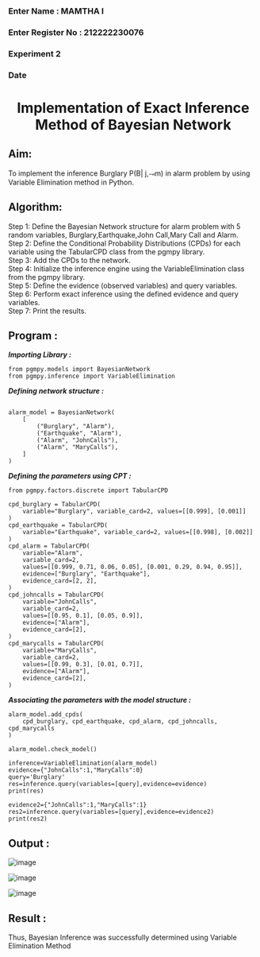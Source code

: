 <H3>Enter Name : MAMTHA I</H3>
<H3>Enter Register No : 212222230076</H3>
<H3>Experiment 2</H3>
<H3>Date</H3>
<h1 align =center>Implementation of Exact Inference Method of Bayesian Network</h1>

## Aim:
To implement the inference Burglary P(B| j,⥗m) in alarm problem by using Variable Elimination method in Python.

## Algorithm:

Step 1:
Define the Bayesian Network structure for alarm problem with 5 random variables, Burglary,Earthquake,John Call,Mary Call and Alarm.<br>
Step 2: 
Define the Conditional Probability Distributions (CPDs) for each variable using the TabularCPD class from the pgmpy library.<br>
Step 3: 
Add the CPDs to the network.<br>
Step 4:
Initialize the inference engine using the VariableElimination class from the pgmpy library.<br>
Step 5: 
Define the evidence (observed variables) and query variables.<br>
Step 6: 
Perform exact inference using the defined evidence and query variables.<br>
Step 7: 
Print the results.<br>

## Program :
***Importing Library :***
```
from pgmpy.models import BayesianNetwork
from pgmpy.inference import VariableElimination
```
***Defining network structure :***
```

alarm_model = BayesianNetwork(
    [
        ("Burglary", "Alarm"),
        ("Earthquake", "Alarm"),
        ("Alarm", "JohnCalls"),
        ("Alarm", "MaryCalls"),
    ]
)
```
***Defining the parameters using CPT :***
```
from pgmpy.factors.discrete import TabularCPD

cpd_burglary = TabularCPD(
    variable="Burglary", variable_card=2, values=[[0.999], [0.001]]
)
cpd_earthquake = TabularCPD(
    variable="Earthquake", variable_card=2, values=[[0.998], [0.002]]
)
cpd_alarm = TabularCPD(
    variable="Alarm",
    variable_card=2,
    values=[[0.999, 0.71, 0.06, 0.05], [0.001, 0.29, 0.94, 0.95]],
    evidence=["Burglary", "Earthquake"],
    evidence_card=[2, 2],
)
cpd_johncalls = TabularCPD(
    variable="JohnCalls",
    variable_card=2,
    values=[[0.95, 0.1], [0.05, 0.9]],
    evidence=["Alarm"],
    evidence_card=[2],
)
cpd_marycalls = TabularCPD(
    variable="MaryCalls",
    variable_card=2,
    values=[[0.99, 0.3], [0.01, 0.7]],
    evidence=["Alarm"],
    evidence_card=[2],
)
```

***Associating the parameters with the model structure :***
```
alarm_model.add_cpds(
    cpd_burglary, cpd_earthquake, cpd_alarm, cpd_johncalls, cpd_marycalls
)
```
```
alarm_model.check_model()

```
```
inference=VariableElimination(alarm_model)
evidence={"JohnCalls":1,"MaryCalls":0}
query='Burglary'
res=inference.query(variables=[query],evidence=evidence)
print(res)
```
```
evidence2={"JohnCalls":1,"MaryCalls":1}
res2=inference.query(variables=[query],evidence=evidence2)
print(res2)
```


## Output :
![image](https://github.com/user-attachments/assets/ff97e2b9-365c-4068-a052-3ee45e2dfbff)

![image](https://github.com/user-attachments/assets/4b5009bf-11ba-4cfa-ba92-449482fd295a)

![image](https://github.com/user-attachments/assets/2a3b7409-bba9-499e-b1d3-5e08671dfbb6)




## Result :
Thus, Bayesian Inference was successfully determined using Variable Elimination Method


